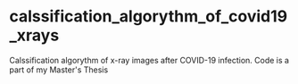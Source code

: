 # calssification_algorythm_of_covid19_xrays
 Calssification algorythm of x-ray images after COVID-19 infection. Code is a part of my Master's Thesis
